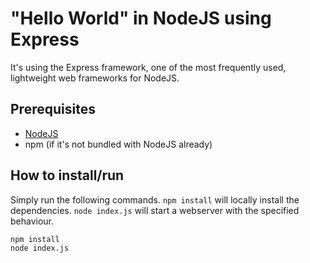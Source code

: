 # "Hello World" in NodeJS using Express

It's using the Express framework, one of the most frequently used, lightweight web frameworks for NodeJS.

## Prerequisites
* [NodeJS](https://nodejs.org/en/download/)
* npm (if it's not bundled with NodeJS already)

## How to install/run
Simply run the following commands. `npm install` will locally install the dependencies. `node index.js` will start a webserver with the specified behaviour.

    npm install
    node index.js